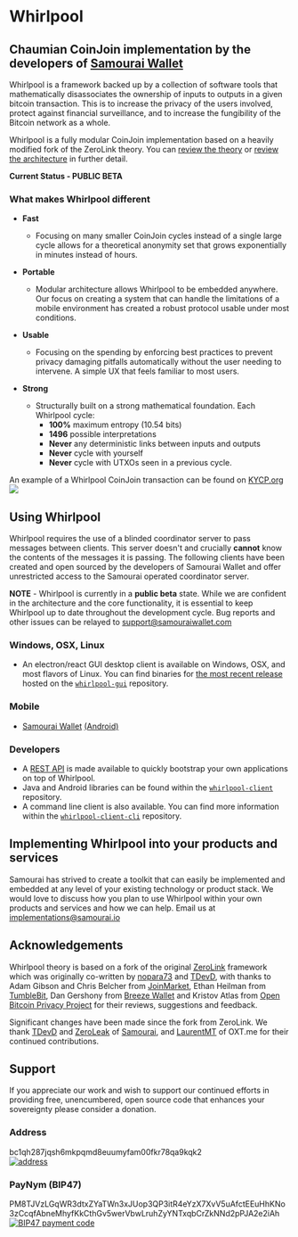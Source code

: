 # Whirlpool

## Chaumian CoinJoin implementation by the developers of [Samourai Wallet](https://samouraiwallet.com)

Whirlpool is a framework backed up by a collection of software tools that mathematically disassociates the ownership of inputs to outputs in a given bitcoin transaction. This is to increase the privacy of the users involved, protect against financial surveillance, and to increase the fungibility of the Bitcoin network as a whole.

Whirlpool is a fully modular CoinJoin implementation based on a heavily modified fork of the ZeroLink theory. You can [review the theory](THEORY.md) or [review the architecture](ARCHITECTURE.md) in further detail.

**Current Status - PUBLIC BETA**

### What makes Whirlpool different

- **Fast**
  - Focusing on many smaller CoinJoin cycles instead of a single large cycle allows for a theoretical anonymity set that grows exponentially in minutes instead of hours.
  
- **Portable**
  - Modular architecture allows Whirlpool to be embedded anywhere. Our focus on creating a system that can handle the limitations of a mobile environment has created a robust protocol usable under most conditions.
  
- **Usable**
  - Focusing on the spending by enforcing best practices to prevent privacy damaging pitfalls automatically without the user needing to intervene. A simple UX that feels familiar to most users.
  
- **Strong**
  - Structurally built on a strong mathematical foundation. Each Whirlpool cycle:
    - **100%** maximum entropy (10.54 bits)
    - **1496** possible interpretations
    - **Never** any deterministic links between inputs and outputs
    - **Never** cycle with yourself
    - **Never** cycle with UTXOs seen in a previous cycle.

An example of a Whirlpool CoinJoin transaction can be found on [KYCP.org](https://www.kycp.org/#/323df21f0b0756f98336437aa3d2fb87e02b59f1946b714a7b09df04d429dec2/in)
[![](https://samouraiwallet.com/static/public/images/whirlpool/kycp-example.png)]((https://www.kycp.org/#/323df21f0b0756f98336437aa3d2fb87e02b59f1946b714a7b09df04d429dec2/in))

## Using Whirlpool
Whirlpool requires the use of a blinded coordinator server to pass messages between clients. This server doesn't and crucially **cannot** know the contents of the messages it is passing. The following clients have been created and open sourced by the developers of Samourai Wallet and offer unrestricted access to the Samourai operated coordinator server.

**NOTE** - Whirlpool is currently in a **public beta** state. While we are confident in the architecture and the core functionality, it is essential to keep Whirlpool up to date throughout the development cycle. Bug reports and other issues can be relayed to support@samouraiwallet.com

### Windows, OSX, Linux

- An electron/react GUI desktop client is available on Windows, OSX, and most flavors of Linux. You can find binaries for [the most recent release](https://github.com/Samourai-Wallet/whirlpool-gui/releases/latest)
 hosted on the [`whirlpool-gui`](https://github.com/Samourai-Wallet/whirlpool-gui/) repository.

### Mobile

- [Samourai Wallet](https://samouraiwallet.com) [(Android)](https://play.google.com/store/apps/details?id=com.samourai.wallet)

### Developers

- A [REST API](https://github.com/Samourai-Wallet/whirlpool-client-cli/blob/develop/README-API.md) is made available to quickly bootstrap your own applications on top of Whirlpool.
- Java and Android libraries can be found within the [`whirlpool-client`](https://github.com/Samourai-Wallet/whirlpool-client) repository.
- A command line client is also available. You can find more information within the [`whirlpool-client-cli`](https://github.com/Samourai-Wallet/whirlpool-client-cli) repository.

## Implementing Whirlpool into your products and services

Samourai has strived to create a toolkit that can easily be implemented and embedded at any level of your existing technology or product stack. We would love to discuss how you plan to use Whirlpool within your own products and services and how we can help. Email us at implementations@samourai.io

## Acknowledgements
Whirlpool theory is based on a fork of the original [ZeroLink](https://github.com/Samourai-Wallet/Whirlpool/tree/25723b8832c59f6920e341e1b7f565f51f117cea) framework which was originally co-written by [nopara73](https://github.com/nopara73) and [TDevD](https://github.com/samouraidev), with thanks to Adam Gibson and Chris Belcher from [JoinMarket](https://github.com/JoinMarket-Org/joinmarket), Ethan Heilman from [TumbleBit](https://eprint.iacr.org/2016/575.pdf), Dan Gershony from [Breeze Wallet](https://github.com/stratisproject/Breeze/) and Kristov Atlas from [Open Bitcoin Privacy Project](http://openbitcoinprivacyproject.org/) for their reviews, suggestions and feedback.

Significant changes have been made since the fork from ZeroLink. We thank [TDevD](https://github.com/samouraidev) and [ZeroLeak](https://github.com/zeroleak) of [Samourai](https://samouraiwallet.com), and [LaurentMT](https://github.com/laurentMT) of OXT.me for their continued contributions.

## Support

If you appreciate our work and wish to support our continued efforts in providing free, unencumbered, open source code that enhances your sovereignty please consider a donation.

### Address

bc1qh287jqsh6mkpqmd8euumyfam00fkr78qa9kqk2  
[![address](http://api.qrserver.com/v1/create-qr-code/?color=000000&bgcolor=FFFFFF&data=bc1qh287jqsh6mkpqmd8euumyfam00fkr78qa9kqk2&qzone=1&margin=0&size=200x200&ecc=L)](https://oxt.me/address/bc1qh287jqsh6mkpqmd8euumyfam00fkr78qa9kqk2)

### PayNym (BIP47)

PM8TJVzLGqWR3dtxZYaTWn3xJUop3QP3itR4eYzX7XvV5uAfctEEuHhKNo3zCcqfAbneMhyfKkCthGv5werVbwLruhZyYNTxqbCrZkNNd2pPJA2e2iAh  
[![BIP47 payment code](http://api.qrserver.com/v1/create-qr-code/?color=000000&bgcolor=FFFFFF&data=PM8TJVzLGqWR3dtxZYaTWn3xJUop3QP3itR4eYzX7XvV5uAfctEEuHhKNo3zCcqfAbneMhyfKkCthGv5werVbwLruhZyYNTxqbCrZkNNd2pPJA2e2iAh&qzone=1&margin=0&size=200x200&ecc=L)](https://paynym.is/+samouraiwallet)
